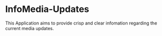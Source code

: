 # InfoMedia-Updates
This Application aims to provide crisp and clear infomation regarding the current media updates.
